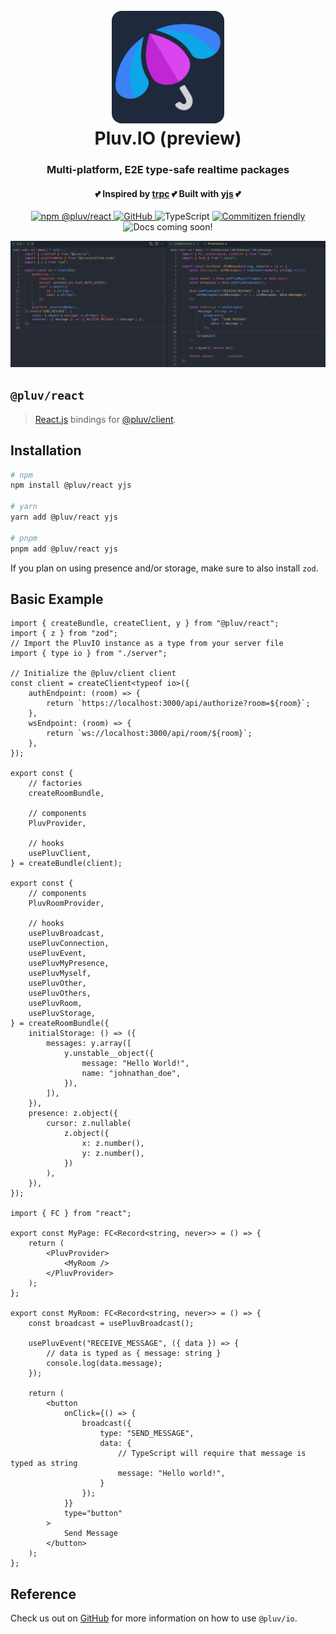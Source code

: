 <h1 align="center">
  <br>
  <img src="https://github.com/pluv-io/pluv/blob/master/assets/pluv-icon-192x192.png?raw=true" alt="Pluv.IO" width="180" style="border-radius:16px">
  <br>
  Pluv.IO (preview)
  <br>
</h1>

<h3 align="center">Multi-platform, E2E type-safe realtime packages</h3>
<h4 align="center">💕 Inspired by <a href="https://trpc.io">trpc</a> 💕 Built with <a href="https://docs.yjs.dev/">yjs</a> 💕</h4>

<p align="center">
  <a href="https://www.npmjs.com/package/@pluv/react">
    <img src="https://img.shields.io/npm/v/@pluv/react" alt="npm @pluv/react" />
  </a>
  <a href="https://github.com/pluv-io/pluv/blob/master/LICENSE">
    <img alt="GitHub" src="https://img.shields.io/github/license/pluv-io/pluv" alt="License MIT" />
  </a>
  <img src="https://badgen.net/badge/-/TypeScript?icon=typescript&label&labelColor=blue&color=555555" alt="TypeScript">
  <a href="https://commitizen.github.io/cz-cli/">
    <img src="https://img.shields.io/badge/commitizen-friendly-brightgreen.svg" alt="Commitizen friendly" />
  </a>
  <img src="https://img.shields.io/badge/docs-coming%20soon!-blue" alt="Docs coming soon!" />
</p>

<img src="https://github.com/pluv-io/pluv/blob/master/assets/demo-events.gif?raw=true" alt="Demo" />

## `@pluv/react`

> [React.js](https://reactjs.org/) bindings for [@pluv/client](https://img.shields.io/npm/v/@pluv/client).

## Installation

```bash
# npm
npm install @pluv/react yjs

# yarn
yarn add @pluv/react yjs

# pnpm
pnpm add @pluv/react yjs
```

If you plan on using presence and/or storage, make sure to also install `zod`.

## Basic Example

```tsx
import { createBundle, createClient, y } from "@pluv/react";
import { z } from "zod";
// Import the PluvIO instance as a type from your server file
import { type io } from "./server";

// Initialize the @pluv/client client
const client = createClient<typeof io>({
    authEndpoint: (room) => {
        return `https://localhost:3000/api/authorize?room=${room}`;
    },
    wsEndpoint: (room) => {
        return `ws://localhost:3000/api/room/${room}`;
    },
});

export const {
    // factories
    createRoomBundle,

    // components
    PluvProvider,

    // hooks
    usePluvClient,
} = createBundle(client);

export const {
    // components
    PluvRoomProvider,

    // hooks
    usePluvBroadcast,
    usePluvConnection,
    usePluvEvent,
    usePluvMyPresence,
    usePluvMyself,
    usePluvOther,
    usePluvOthers,
    usePluvRoom,
    usePluvStorage,
} = createRoomBundle({
    initialStorage: () => ({
        messages: y.array([
            y.unstable__object({
                message: "Hello World!",
                name: "johnathan_doe",
            }),
        ]),
    }),
    presence: z.object({
        cursor: z.nullable(
            z.object({
                x: z.number(),
                y: z.number(),
            })
        ),
    }),
});

import { FC } from "react";

export const MyPage: FC<Record<string, never>> = () => {
    return (
        <PluvProvider>
            <MyRoom />
        </PluvProvider>
    );
};

export const MyRoom: FC<Record<string, never>> = () => {
    const broadcast = usePluvBroadcast();

    usePluvEvent("RECEIVE_MESSAGE", ({ data }) => {
        // data is typed as { message: string }
        console.log(data.message);
    });

    return (
        <button
            onClick={() => {
                broadcast({
                    type: "SEND_MESSAGE",
                    data: {
                        // TypeScript will require that message is typed as string
                        message: "Hello world!",
                    }
                });
            }}
            type="button"
        >
            Send Message
        </button>
    );
};
```

## Reference

Check us out on [GitHub](https://github.com/pluv-io/pluv) for more information on how to use `@pluv/io`.
